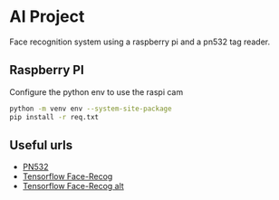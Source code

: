 # AI Project

Face recognition system using a raspberry pi and a pn532 tag reader.

## Raspberry PI
Configure the python env to use the raspi cam

```bash
python -m venv env --system-site-package
pip install -r req.txt
```

## Useful urls
- [PN532](https://pypi.org/project/pn532pi/)
- [Tensorflow Face-Recog](https://www.width.ai/post/tensorflow-facial-recognition)
- [Tensorflow Face-Recog alt](https://www.codemag.com/Article/2205081/Implementing-Face-Recognition-Using-Deep-Learning-and-Support-Vector-Machines)

